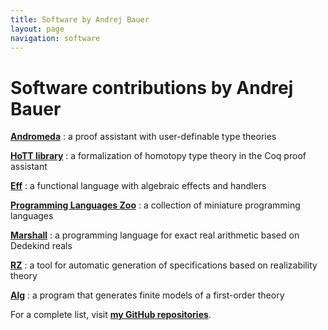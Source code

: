```yaml
---
title: Software by Andrej Bauer
layout: page
navigation: software
---
```


# Software contributions by Andrej Bauer

[**Andromeda**](http://www.andromeda-prover.org/)
: a proof assistant with user-definable type theories

[**HoTT library**](https://github.com/HoTT/HoTT)
: a formalization of homotopy type theory in the Coq proof assistant

[**Eff**](http://www.eff-lang.org)
: a functional language with algebraic effects and handlers

[**Programming Languages Zoo**](http://plzoo.andrej.com)
: a collection of miniature programming languages

[**Marshall**](https://github.com/andrejbauer/marshall)
: a programming language for exact real arithmetic based on Dedekind reals

[**RZ**](https://github.com/andrejbauer/rz)
: a tool for automatic generation of specifications based on realizability
  theory

[**Alg**](https://github.com/andrejbauer/alg)
: a program that generates finite models of a first-order theory

For a complete list, visit [**my GitHub repositories**](https://github.com/andrejbauer).
